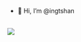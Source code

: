 - 👋 Hi, I’m @ingtshan


<!---
- 👀 I’m interested in ...
- 🌱 I’m currently learning ...
- 💞️ I’m looking to collaborate on ...
- 📫 How to reach me ...
ingtshan/ingtshan is a ✨ special ✨ repository because its `README.md` (this file) appears on your GitHub profile.
You can click the Preview link to take a look at your changes.
--->


<br>
<img src="https://github-readme-stats.vercel.app/api?username=ingtshan&show_icons=true&count_private=true&show_icons=true&theme=radical">
